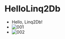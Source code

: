# HelloLinq2Db
* Hello, Linq2Db!
* ![001](https://user-images.githubusercontent.com/23723575/118074907-8b3d5c80-b3e1-11eb-93f5-14f454c3f9d2.png)
* ![002](https://user-images.githubusercontent.com/23723575/118394933-42ec9b80-b67a-11eb-8cd3-304044e5274f.png)

